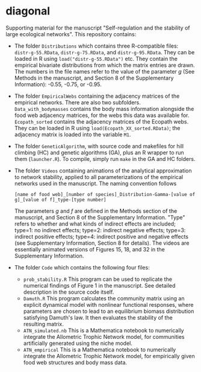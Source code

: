 # diagonal

Supporting material for the manuscript "Self-regulation and the stability of large ecological networks". This repository contains:

* The folder `Distributions` which contains three R-compatible files: `distr-g-55.RData`, `distr-g-75.RData`, and `distr-g-95.RData`. They can be loaded in R using `load("distr-g-55.RData")` etc. They contain the empirical bivariate distributions from which the matrix entries are drawn. The numbers in the file names refer to the value of the parameter *g* (See Methods in the manuscript, and Section 8 of the Supplementary Information): -0.55, -0.75, or -0.95.
* The folder `EmpiricalWebs` containing the adjacency matrices of the empirical networks. There are also two subfolders. `Data_with_bodymasses` contains the body mass information alongside the food web adjacency matrices, for the webs this data was available for. `Ecopath_sorted` contains the adjacency matrices of the Ecopath webs. They can be loaded in R using `load(Ecopath_XX_sorted.RData)`; the adjacency matrix is loaded into the variable `M1`.
* The folder `GeneticAlgorithm`, with source code and makefiles for hill climbing (HC) and genetic algorithms (GA), plus an R wrapper to run them (`launcher.R`). To compile, simply run `make` in the GA and HC folders.
* The folder `Videos` containing animations of the analytical approximation to network stability, applied to all parameterizations of the empirical networks used in the manuscript. The naming convention follows

  `[name of food web]_[number of species]_Distribution-Gamma-[value of g]_[value of f]_type-[type number]`

  The parameters *g* and *f* are defined in the Methods section of the manuscript, and Section 8 of the Supplementary Information. "Type" refers to whether and what kinds of indirect effects are included; type=1: no indirect effects; type=2: indirect negative effects; type=3: indirect positive effects; type=4: indirect positive and negative effects (see Supplementary Information, Section 8 for details). The videos are essentially animated versions of Figures 15, 18, and 32 in the Supplementary Information.
* The folder `Code` which contains the following four files:
    * `prob_stability.R` This program can be used to replicate the numerical findings of Figure 1 in the manuscript. See detailed description in the source code itself.
    * `Damuth.R` This program calculates the community matrix using an explicit dynamical model with nonlinear functional responses, where parameters are chosen to lead to an equilibrium biomass distribution satisfying Damuth's law. It then evaluates the stability of the resulting matrix.
    * `ATN_simulated.nb` This is a Mathematica notebook to numerically integrate the Allometric Trophic Network model, for communities artificially generated using the niche model.
    * `ATN_empirical` This is a Mathematica notebook to numerically integrate the Allometric Trophic Network model, for empirically given food web structures and body mass data.


